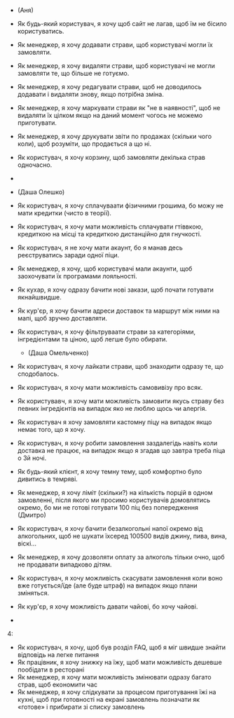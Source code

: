 - (Аня)
- Як будь-який користувач, я хочу щоб сайт не лагав, щоб їм не бісило користуватись.
- Як менеджер, я хочу додавати страви, щоб користувачі могли їх замовляти.
- Як менеджер, я хочу видаляти страви, щоб користувачі не могли замовляти те, що більше не готуємо.
- Як менеджер, я хочу редагувати страви, щоб не доводилось додавати і видаляти знову, якщо потрібна зміна.
- Як менеджер, я хочу маркувати страви як "не в наявності", щоб не видаляти їх цілком якщо на даний момент чогось не можемо приготувати.
- Як менеджер, я хочу друкувати звіти по продажах (скільки чого коли), щоб розуміти, що продається а що ні.
- Як користувач, я хочу корзину, щоб замовляти декілька страв одночасно.
- 
- (Даша Олешко)
- Як користувач, я хочу сплачуваати фізичними грошима, бо можу не мати кредитки (чисто в теорії).
- Як користувач, я хочу мати можливість сплачувати гтіввкою, кредиткою на місці та кредиткою дистанційно для гнучкості.
- Як користувач, я не хочу мати акаунт, бо я манав десь реєструватись заради одної піци.
- Як менеджер, я хочу, щоб користувачі мали акаунти, щоб заохочувати їх програмами лояльності.
- Як кухар, я хочу одразу бачити нові закази, щоб почати готувати якнайшвидше.
- Як кур'єр, я хочу бачити адреси доставок та маршрут між ними на мапі, щоб зручно доставляти.


- Як користувач, я хочу фільтруваати страви за категоріями, інгредієнтами та ціною, щоб легше було обирати.
  - (Даша Омельченко)
- Як користувач, я хочу лайкати страви, щоб знаходити одразу те, що сподобалось.
- Як користувач, я хочу мати можливість самовивізу про всяк.
- Як користувавч, я хочу мати можливість замовити якусь страву без певних інгредієнтів на випадок яко не люблю щось чи алергія.
- Як користувач я хочу замовляти кастомну піцу на випадок якщо немає того, що я хочу.
- Як користувач, я хочу робити замовлення заздалегідь навіть коли доставка не працює, на випадок якщо я згадав що завтра треба піца о 3й ночі.
- Як будь-який клієнт, я хочу темну тему, щоб комфортно було дивитись в темряві.
- Як менеджер, я хочу ліміт (скільки?) на кількість порцій в одном замовленні, після якого ми просимо користувачів домовлятись окремо, бо ми не готові готувати 100 піц без попередження
  (Дмитро)
- Як користувач, я хочу бачити безалкогольні напої окремо від алкогольних, щоб не шукати їхсеред 100500 видів джину, пива, вина, віскі...
- Як менеджер, я хочу дозволяти оплату за алкоголь тільки очно, щоб не продавати випадково дітям.
- Як користувач, я хочу можливість скасувати замовлення коли воно вже готується/їде (але буде штраф) на випадок якщо плани зміняться.
- Як кур'єр, я хочу можливість давати чайові, бо хочу чайові.
- 






4:
- Як користувач, я хочу, щоб був розділ FAQ, щоб я міг швидше знайти відповідь на легке питання
- Як працівник, я хочу знижку на їжу, щоб мати можливість дешевше пообідати в ресторані
- Як менеджер, я хочу мати можливість змінювати одразу багато страв, щоб економити час
- Як менеджер, я хочу слідкувати за процесом приготування їжі на кухні, щоб при готовності на екрані замовлень позначати як «готове» і прибирати зі списку замовлень
